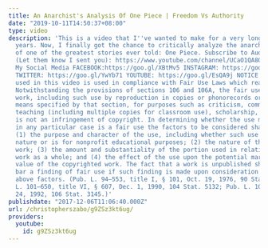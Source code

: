 ```yaml
---
title: An Anarchist's Analysis Of One Piece | Freedom Vs Authority
date: "2019-10-11T14:50:37+08:00"
type: video
description: 'This is a video that I''ve wanted to make for a very long time, even
  years. Now, I finally got the chance to critically analyze the anarchistic themes
  of one of the greatest stories ever told: One Piece. Subscribe to AudibleAnarchist
  (Let them know I sent you): https://www.youtube.com/channel/UCaO1QA8QL99_eb0XhJI2Fyw
  My Social Media FACEBOOK:https://goo.gl/XBtMv5 INSTAGRAM: https://goo.gl/bddaF2
  TWITTER: https://goo.gl/YwYb71 YOUTUBE: https://goo.gl/EsQA9j NOTICE All material
  used in this video is used in compliance with Fair Use Laws which reads as follows:
  Notwithstanding the provisions of sections 106 and 106A, the fair use of a copyrighted
  work, including such use by reproduction in copies or phonorecords or by any other
  means specified by that section, for purposes such as criticism, comment, news reporting,
  teaching (including multiple copies for classroom use), scholarship, or research,
  is not an infringement of copyright. In determining whether the use made of a work
  in any particular case is a fair use the factors to be considered shall include—
  (1) the purpose and character of the use, including whether such use is of a commercial
  nature or is for nonprofit educational purposes; (2) the nature of the copyrighted
  work; (3) the amount and substantiality of the portion used in relation to the copyrighted
  work as a whole; and (4) the effect of the use upon the potential market for or
  value of the copyrighted work. The fact that a work is unpublished shall not itself
  bar a finding of fair use if such finding is made upon consideration of all the
  above factors. (Pub. L. 94–553, title I, § 101, Oct. 19, 1976, 90 Stat. 2546; Pub.
  L. 101–650, title VI, § 607, Dec. 1, 1990, 104 Stat. 5132; Pub. L. 102–492, Oct.
  24, 1992, 106 Stat. 3145.)'
publishdate: "2017-12-06T11:06:40.000Z"
url: /christopherszabo/g9ZSz3kt6ug/
providers:
  youtube:
    id: g9ZSz3kt6ug
---
```


